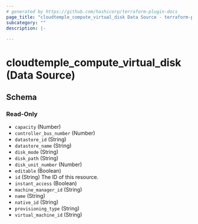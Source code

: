```yaml
---
# generated by https://github.com/hashicorp/terraform-plugin-docs
page_title: "cloudtemple_compute_virtual_disk Data Source - terraform-provider-cloudtemple"
subcategory: ""
description: |-
  
---
```


# cloudtemple_compute_virtual_disk (Data Source)





<!-- schema generated by tfplugindocs -->
## Schema

### Read-Only

- `capacity` (Number)
- `controller_bus_number` (Number)
- `datastore_id` (String)
- `datastore_name` (String)
- `disk_mode` (String)
- `disk_path` (String)
- `disk_unit_number` (Number)
- `editable` (Boolean)
- `id` (String) The ID of this resource.
- `instant_access` (Boolean)
- `machine_manager_id` (String)
- `name` (String)
- `native_id` (String)
- `provisioning_type` (String)
- `virtual_machine_id` (String)


